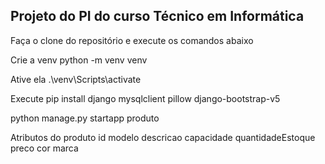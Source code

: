 ## Projeto do PI do curso Técnico em Informática


Faça o clone do repositório e execute os comandos abaixo

Crie a venv
python -m venv venv 

Ative ela
.\venv\Scripts\activate

Execute
pip install django mysqlclient pillow django-bootstrap-v5

python manage.py startapp produto






Atributos do produto
    id
    modelo
    descricao
    capacidade
    quantidadeEstoque
    preco
    cor
    marca

